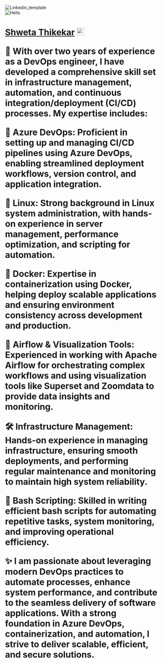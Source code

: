 ![Linkedin_template](https://github.com/user-attachments/assets/09b73d29-0fa4-439b-b653-a14f3e5e24dd)<br>
![Hello](https://user-images.githubusercontent.com/72989187/183024891-d3264009-eb44-40b0-af48-ec7fa025cd32.gif) 
<h1><a href="https://github.com/thikekarshweta" style="margin-top: 0px">Shweta Thikekar</a> 
  <img src="https://raw.githubusercontent.com/MartinHeinz/MartinHeinz/master/wave.gif" style="width: 25px;">

🌟 With over two years of experience as a DevOps engineer, I have developed a comprehensive skill set in infrastructure management, automation, and continuous integration/deployment (CI/CD) processes. My expertise includes:

🚀 Azure DevOps: Proficient in setting up and managing CI/CD pipelines using Azure DevOps, enabling streamlined deployment workflows, version control, and application integration.

🐧 Linux: Strong background in Linux system administration, with hands-on experience in server management, performance optimization, and scripting for automation.

🐳 Docker: Expertise in containerization using Docker, helping deploy scalable applications and ensuring environment consistency across development and production.

🔄 Airflow & Visualization Tools: Experienced in working with Apache Airflow for orchestrating complex workflows and using visualization tools like Superset and Zoomdata to provide data insights and monitoring.

🛠️ Infrastructure Management: Hands-on experience in managing infrastructure, ensuring smooth deployments, and performing regular maintenance and monitoring to maintain high system reliability.

📜 Bash Scripting: Skilled in writing efficient bash scripts for automating repetitive tasks, system monitoring, and improving operational efficiency.

✨ I am passionate about leveraging modern DevOps practices to automate processes, enhance system performance, and contribute to the seamless delivery of software applications. With a strong foundation in Azure DevOps, containerization, and automation, I strive to deliver scalable, efficient, and secure solutions.




